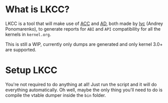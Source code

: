 What is LKCC?
=======

LKCC is a tool that will make use of [ACC](https://github.com/lvc/abi-compliance-checker)
and [AD](https://github.com/lvc/abi-dumper), both made by [lvc](https://github.com/lvc)
(Andrey Ponomarenko), to generate reports for ```ABI``` and ```API``` compatibility for
all the kernels in ```kernel.org```.

This is still a WIP, currently only dumps are generated and only kernel 3.0+ are supported.

Setup LKCC
=======

You're not required to do anything at all! Just run the script and it will do everything automatically.
Oh well, maybe the only thing you'll need to do is compile the vtable dumper inside the `bin` folder.